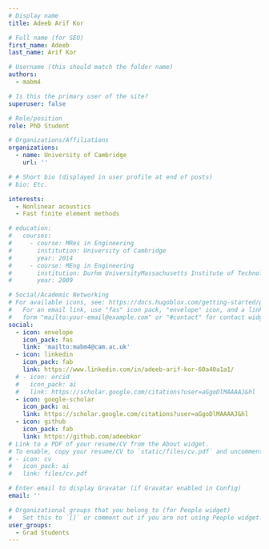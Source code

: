 ```yaml
---
# Display name
title: Adeeb Arif Kor

# Full name (for SEO)
first_name: Adeeb
last_name: Arif Kor

# Username (this should match the folder name)
authors:
  - mabm4

# Is this the primary user of the site?
superuser: false

# Role/position
role: PhD Student

# Organizations/Affiliations
organizations:
  - name: University of Cambridge
    url: ''

# # Short bio (displayed in user profile at end of posts)
# bio: Etc.

interests:
  - Nonlinear acoustics
  - Fast finite element methods

# education:
#   courses:
#     - course: MRes in Engineering
#       institution: University of Cambridge
#       year: 2014
#     - course: MEng in Engineering
#       institution: Durhm UniversityMassachusetts Institute of Technology
#       year: 2009

# Social/Academic Networking
# For available icons, see: https://docs.hugoblox.com/getting-started/page-builder/#icons
#   For an email link, use "fas" icon pack, "envelope" icon, and a link in the
#   form "mailto:your-email@example.com" or "#contact" for contact widget.
social:
  - icon: envelope
    icon_pack: fas
    link: 'mailto:mabm4@cam.ac.uk'
  - icon: linkedin
    icon_pack: fab
    link: https://www.linkedin.com/in/adeeb-arif-kor-60a40a1a1/
  # - icon: orcid
  #   icon_pack: ai
  #   link: https://scholar.google.com/citations?user=aGgoDlMAAAAJ&hl
  - icon: google-scholar
    icon_pack: ai
    link: https://scholar.google.com/citations?user=aGgoDlMAAAAJ&hl
  - icon: github
    icon_pack: fab
    link: https://github.com/adeebkor
# Link to a PDF of your resume/CV from the About widget.
# To enable, copy your resume/CV to `static/files/cv.pdf` and uncomment the lines below.
# - icon: cv
#   icon_pack: ai
#   link: files/cv.pdf

# Enter email to display Gravatar (if Gravatar enabled in Config)
email: ''

# Organizational groups that you belong to (for People widget)
#   Set this to `[]` or comment out if you are not using People widget.
user_groups:
  - Grad Students
---
```


<!-- Nirav . . . -->